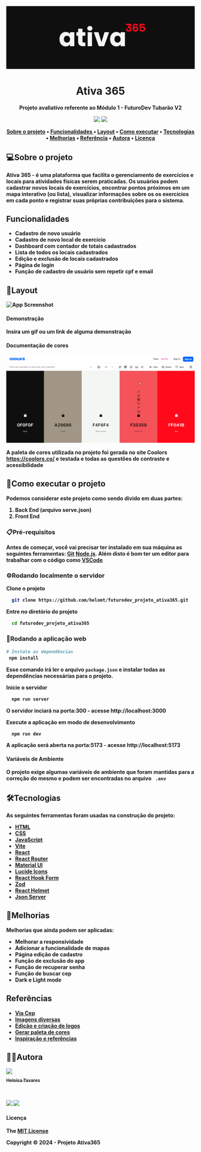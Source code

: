 <img src="src\assets\images\logo.png" alt="Logo"/>

<h1 align="center">Ativa 365</h1>
<p align="center"> <strong> Projeto avaliativo referente ao Módulo 1 - FuturoDev Tubarão V2 </p>

<p align="center">
  <img src="https://img.shields.io/static/v1?label=react&message=framework&color=blue&style=for-the-badge&logo=REACT"/>
   <img src="http://img.shields.io/static/v1?label=STATUS&message=EM%20DESENVOLVIMENTO&color=RED&style=for-the-badge"/>
</p>

<div align="center">

[Sobre o projeto](#sobre-o-projeto) • [Funcionalidades ](#funcionalidades) • [Layout](#layout) • [Como executar](#como-executar-o-projeto) • [Tecnologias](#️tecnologias) • [Melhorias](#melhorias) • [Referência](#referência) • [Autora](#️autora) • [Licença](#licença)

</div>

## 💻Sobre o projeto

**Ativa 365** - é uma plataforma que facilita o gerenciamento de exercícios e locais para atividades físicas serem praticadas. Os usuários podem cadastrar novos locais de exercícios, encontrar pontos próximos em um mapa interativo (ou lista), visualizar informações sobre os os exercícios em cada ponto e registrar suas próprias contribuições para o sistema.

## Funcionalidades

- Cadastro de novo usuário
- Cadastro de novo local de exercício
- Dashboard com contador de totais cadastrados
- Lista de todos os locais cadastrados
- Edição e exclusão de locais cadastrados
- Página de login
- Função de cadastro de usuário sem repetir cpf e email

## 🎨Layout

![App Screenshot](https://via.placeholder.com/468x300?text=App+Screenshot+Here)

#### Demonstração

Insira um gif ou um link de alguma demonstração

#### Documentação de cores

<img src="src\assets\images\paleta.png" alt="Paleta"/>

A paleta de cores utilizada no projeto foi gerada no site Coolors https://coolors.co/ e testada e todas as questões de contraste e acessibilidade

## 🚀Como executar o projeto

Podemos considerar este projeto como sendo divido em duas partes:

1. Back End (arquivo serve.json)
2. Front End

### 📋Pré-requisitos

Antes de começar, você vai precisar ter instalado em sua máquina as seguintes ferramentas:
[Git](https://git-scm.com)
[Node.js](https://nodejs.org/en).
Além disto é bom ter um editor para trabalhar com o código como [VSCode](https://code.visualstudio.com/)

### ⚙️Rodando localmente o servidor

Clone o projeto

```bash
  git clone https://github.com/helomt/futurodev_projeto_ativa365.git
```

Entre no diretório do projeto

```bash
  cd futurodev_projeto_ativa365
```

### 🧭Rodando a aplicação web

```bash
# Instale as dependências
 npm install

```

Esse comando irá ler o arquivo `package.json` e instalar todas as dependências necessárias para o projeto.

Inicie o servidor

```bash
  npm run server
```

O servidor inciará na porta:300 - acesse http://localhost:3000


Execute a aplicação em modo de desenvolvimento

```
  npm run dev
```

A aplicação será aberta na porta:5173 - acesse http://localhost:5173

#### Variáveis de Ambiente

O projeto exige algumas variáveis de ambiente que foram mantidas para a correção do mesmo e podem ser encontradas no arquivo ` .env`


## 🛠️Tecnologias

As seguintes ferramentas foram usadas na construção do projeto:

- [HTML](https://developer.mozilla.org/pt-BR/docs/Web/HTML)
- [CSS](https://developer.mozilla.org/pt-BR/docs/Web/CSS)
- [JavaScript](https://developer.mozilla.org/pt-BR/docs/Web/JavaScript)
- [Vite](https://vitejs.dev/)
- [React](https://react.dev/)
- [React Router](https://reactrouter.com/en/main)
- [Material UI](https://mui.com/)
- [Lucide Icons](https://lucide.dev/)
- [React Hook Form](https://react-hook-form.com/)
- [Zod](https://zod.dev/)
- [React Helmet](https://www.npmjs.com/package/react-helmet)
- [Json Server](https://www.npmjs.com/package/json-server)

## 🚩Melhorias

Melhorias que ainda podem ser aplicadas:

- Melhorar a responsividade
- Adicionar a funcionalidade de mapas
- Página edição de cadastro
- Função de exclusão do app
- Função de recuperar senha
- Função de buscar cep
- Dark e Light mode


## Referências
- [Via Cep](https://viacep.com.br/)
- [Imagens diversas](https://unsplash.com/pt-br)
- [Edição e criação de logos](https://www.canva.com/)
- [Gerar paleta de cores](https://coolors.co/)
- [Inspiração e referências](https://dribbble.com/)
  

## 🐱‍👤Autora

[<img src="https://avatars.githubusercontent.com/helomt" width=115><br><sub>Heloisa Tavares</sub>](https://github.com/helomt)

<br>

<a target="_blank" href="https://www.linkedin.com/in/heloisamtavares/"><img src="https://img.shields.io/badge/-LinkedIn-0077B5?style=for-the-badge&logo=Linkedin&logoColor=white"></img></a>
<a target="_blank" href="mailto:heloisamt@gmail.com"><img src="https://img.shields.io/badge/-Gmail-D14836?style=for-the-badge&logo=Gmail&logoColor=white"></img></a>

#### Licença

The [MIT License](https://choosealicense.com/licenses/mit/)

Copyright :copyright: 2024 - Projeto Ativa365
